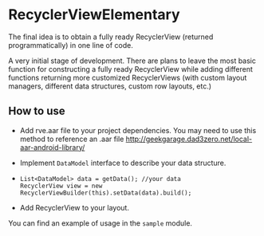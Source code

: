 # RecyclerViewElementary
The final idea is to obtain a fully ready RecyclerView (returned programmatically) in one line of code.

A very initial stage of development. There are plans to leave the most basic function for constructing a fully ready RecyclerView while adding different functions returning more customized RecyclerViews (with custom layout managers, different data structures, custom row layouts, etc.)

## How to use
- Add rve.aar file to your project dependencies.
You may need to use this method to reference an .aar file http://geekgarage.dad3zero.net/local-aar-android-library/
- Implement `DataModel` interface to describe your data structure.

-
    ```
    List<DataModel> data = getData(); //your data
    RecyclerView view = new RecyclerViewBuilder(this).setData(data).build();
    ```
- Add RecyclerView to your layout.

You can find an example of usage in the `sample` module.